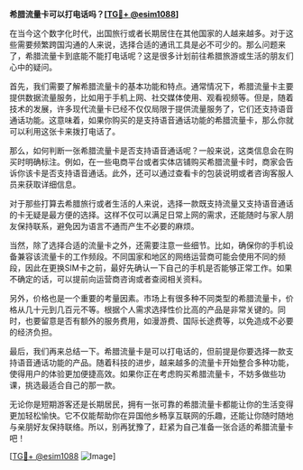 **希腊流量卡可以打电话吗？[[TG💪+ @esim1088](https://t.me/s/esim1088)]**

在当今这个数字化时代，出国旅行或者长期居住在其他国家的人越来越多。对于这些需要频繁跨国沟通的人来说，选择合适的通讯工具是必不可少的。那么问题来了，希腊流量卡到底能不能打电话呢？这是很多计划前往希腊旅游或生活的朋友们心中的疑问。

首先，我们需要了解希腊流量卡的基本功能和特点。通常情况下，希腊流量卡主要提供数据流量服务，比如用于手机上网、社交媒体使用、观看视频等。但是，随着技术的发展，许多现代流量卡已经不仅仅局限于提供流量服务了，它们还支持语音通话功能。这意味着，如果你购买的是支持语音通话功能的希腊流量卡，那么你就可以利用这张卡来拨打电话了。

那么，如何判断一张希腊流量卡是否支持语音通话呢？一般来说，这类信息会在购买时明确标注。例如，在一些电商平台或者实体店铺购买希腊流量卡时，商家会告诉你该卡是否支持语音通话。此外，还可以通过查看卡的包装说明或者咨询客服人员来获取详细信息。

对于那些打算去希腊旅行或者生活的人来说，选择一款既支持流量又支持语音通话的卡无疑是最方便的选择。这样不仅可以满足日常上网的需求，还能随时与家人朋友保持联系，避免因为语言不通而产生不必要的麻烦。

当然，除了选择合适的流量卡之外，还需要注意一些细节。比如，确保你的手机设备兼容该流量卡的工作频段。不同国家和地区的网络运营商可能会使用不同的频段，因此在更换SIM卡之前，最好先确认一下自己的手机是否能够正常工作。如果不确定的话，可以提前向运营商咨询或者查阅相关资料。

另外，价格也是一个重要的考量因素。市场上有很多种不同类型的希腊流量卡，价格从几十元到几百元不等。根据个人需求选择性价比高的产品是非常关键的。同时，也要留意是否有额外的服务费用，如漫游费、国际长途费等，以免造成不必要的经济负担。

最后，我们再来总结一下。希腊流量卡是可以打电话的，但前提是你要选择一款支持语音通话功能的产品。随着科技的进步，越来越多的流量卡开始整合多种功能，使得用户的体验更加便捷高效。如果你正在考虑购买希腊流量卡，不妨多做些功课，挑选最适合自己的那一款。

无论你是短期游客还是长期居民，拥有一张可靠的希腊流量卡都能让你的生活变得更加轻松愉快。它不仅能帮助你在异国他乡畅享互联网的乐趣，还能让你随时随地与亲朋好友保持联络。所以，别再犹豫了，赶紧为自己准备一张合适的希腊流量卡吧！

[[TG💪+ @esim1088](https://t.me/s/esim1088) ![Image](https://i.postimg.cc/4NQfJmqS/Snipaste-2025-05-13-00-14-12.png)]
